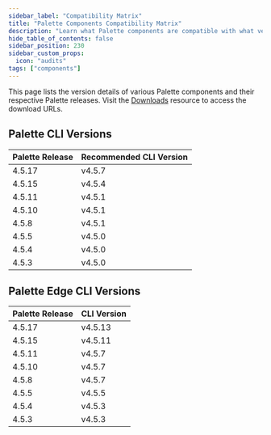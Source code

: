 ```yaml
---
sidebar_label: "Compatibility Matrix"
title: "Palette Components Compatibility Matrix"
description: "Learn what Palette components are compatible with what versions."
hide_table_of_contents: false
sidebar_position: 230
sidebar_custom_props:
  icon: "audits"
tags: ["components"]
---
```


This page lists the version details of various Palette components and their respective Palette releases. Visit the
[Downloads](spectro-downloads.md) resource to access the download URLs.

## Palette CLI Versions

| Palette Release | Recommended CLI Version |
| --------------- | ----------------------- |
| 4.5.17          | v4.5.7                  |
| 4.5.15          | v4.5.4                  |
| 4.5.11          | v4.5.1                  |
| 4.5.10          | v4.5.1                  |
| 4.5.8           | v4.5.1                  |
| 4.5.5           | v4.5.0                  |
| 4.5.4           | v4.5.0                  |
| 4.5.3           | v4.5.0                  |

## Palette Edge CLI Versions

| Palette Release | CLI Version |
| --------------- | ----------- |
| 4.5.17          | v4.5.13     |
| 4.5.15          | v4.5.11     |
| 4.5.11          | v4.5.7      |
| 4.5.10          | v4.5.7      |
| 4.5.8           | v4.5.7      |
| 4.5.5           | v4.5.5      |
| 4.5.4           | v4.5.3      |
| 4.5.3           | v4.5.3      |
